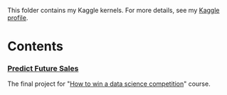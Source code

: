 This folder contains my Kaggle kernels.
For more details, see my [Kaggle profile](https://www.kaggle.com/lenferdetroud).
  
# Contents
### [Predict Future Sales](https://www.kaggle.com/c/competitive-data-science-predict-future-sales)
The final project for "[How to win a data science competition](https://www.coursera.org/learn/competitive-data-science)" course.
